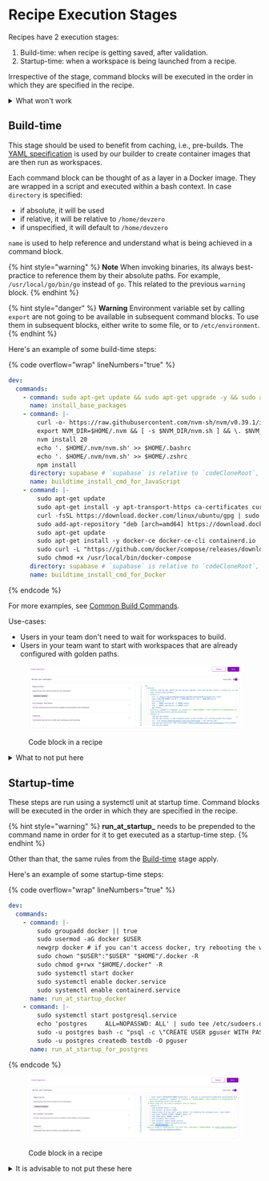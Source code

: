 # Recipe Execution Stages

Recipes have 2 execution stages:
1. Build-time: when recipe is getting saved, after validation.
2. Startup-time: when a workspace is being launched from a recipe.

Irrespective of the stage, command blocks will be executed in the order in which they are specified in the recipe.

<details>
<summary>What won't work</summary>
Anything that requires user-input to proceed. Build- and startup-time steps are executed by processes in a completely headless mode. As such, if your setup command requires user-input or needs to be attached to a TTY, it will unfortunately not work. You will see it get stuck in the logs, and the best you will be able to do is cancel that build.

Common cases where this is true:
- Adding `-y` for apt-get operations: `sudo apt-get install -y curl`
- Prepending apt-get operations with `DEBIAN_FRONTEND=noninteractive`: `DEBIAN_FRONTEND=noninteractive sudo apt-get install tzdata`
</details>

## Build-time

This stage should be used to benefit from caching, i.e., pre-builds. The [YAML specification](../references/recipe-syntax.md) is used by our builder to create container images that are then run as workspaces. 

Each command block can be thought of as a layer in a Docker image. They are wrapped in a script and executed within a bash context. 
In case `directory` is specified:
- if absolute, it will be used
- if relative, it will be relative to `/home/devzero`
- if unspecified, it will default to `/home/devzero`

`name` is used to help reference and understand what is being achieved in a command block.

{% hint style="warning" %}
**Note** When invoking binaries, its always best-practice to reference them by their absolute paths. For example, `/usr/local/go/bin/go` instead of `go`. This related to the previous `warning` block.
{% endhint %}

{% hint style="danger" %}
**Warning** Environment variable set by calling `export` are not going to be available in subsequent command blocks. To use them in subsequent blocks, either write to some file, or to `/etc/environment`.
{% endhint %}

Here's an example of some build-time steps:

{% code overflow="wrap" lineNumbers="true" %}
```yaml
dev:
  commands:
    - command: sudo apt-get update && sudo apt-get upgrade -y && sudo apt-get install -y unzip tar curl gnupg software-properties-common zip
      name: install_base_packages
    - command: |-
        curl -o- https://raw.githubusercontent.com/nvm-sh/nvm/v0.39.1/install.sh | bash
        export NVM_DIR=$HOME/.nvm && [ -s $NVM_DIR/nvm.sh ] && \. $NVM_DIR/nvm.sh
        nvm install 20
        echo '. $HOME/.nvm/nvm.sh' >> $HOME/.bashrc
        echo '. $HOME/.nvm/nvm.sh' >> $HOME/.zshrc
        npm install
      directory: supabase # `supabase` is relative to `codeCloneRoot`, which defaults to /home/devzero if not specified
      name: buildtime_install_cmd_for_JavaScript
    - command: |-
        sudo apt-get update
        sudo apt-get install -y apt-transport-https ca-certificates curl software-properties-common
        curl -fsSL https://download.docker.com/linux/ubuntu/gpg | sudo apt-key add -
        sudo add-apt-repository "deb [arch=amd64] https://download.docker.com/linux/ubuntu $(lsb_release -cs) stable"
        sudo apt-get update
        sudo apt-get install -y docker-ce docker-ce-cli containerd.io
        sudo curl -L "https://github.com/docker/compose/releases/download/1.29.2/docker-compose-$(uname -s)-$(uname -m)" -o /usr/local/bin/docker-compose
        sudo chmod +x /usr/local/bin/docker-compose
      directory: supabase # `supabase` is relative to `codeCloneRoot`, which defaults to /home/devzero if not specified
      name: buildtime_install_cmd_for_Docker
```
{% endcode %}

For more examples, see [Common Build Commands](../references/common-build-commands.md).

Use-cases:
- Users in your team don't need to wait for workspaces to build.
- Users in your team want to start with workspaces that are already configured with golden paths.

<figure><img src="../.gitbook/assets/buildtime-in-recipe.png" alt=""><figcaption><p>Code block in a recipe</p></figcaption></figure>

<details>
<summary>What to not put here</summary>
- Starting any sort of daemonized process (eg: `sudo systemctl start ...`)
    - docker daemon
    - mysqld, postgres, etc
- While calling operations to kick-off indexing in IDEs is technically feasible in the build-time stage, it's best left to the startup-time stage.
</details>

## Startup-time

These steps are run using a systemctl unit at startup time. Command blocks will be executed in the order in which they are specified in the recipe.


{% hint style="warning" %}
**run_at_startup_** needs to be prepended to the command name in order for it to get executed as a startup-time step.
{% endhint %}

Other than that, the same rules from the [Build-time](#build-time) stage apply.

Here's an example of some startup-time steps:

{% code overflow="wrap" lineNumbers="true" %}
```yaml
dev:
  commands:
    - command: |-
        sudo groupadd docker || true
        sudo usermod -aG docker $USER
        newgrp docker # if you can't access docker, try rebooting the workspace once: `sudo reboot`
        sudo chown "$USER":"$USER" "$HOME"/.docker -R
        sudo chmod g+rwx "$HOME/.docker" -R
        sudo systemctl start docker
        sudo systemctl enable docker.service
        sudo systemctl enable containerd.service
      name: run_at_startup_docker
    - command: |-
        sudo systemctl start postgresql.service
        echo 'postgres     ALL=NOPASSWD: ALL' | sudo tee /etc/sudoers.d/100-postgres
        sudo -u postgres bash -c "psql -c \"CREATE USER pguser WITH PASSWORD 'test1234';\""
        sudo -u postgres createdb testdb -O pguser
      name: run_at_startup_for_postgres
```
{% endcode %}

<figure><img src="../.gitbook/assets/runtime-in-recipe.png" alt=""><figcaption><p>Code block in a recipe</p></figcaption></figure>

<details>
<summary>It is advisable to not put these here</summary>
- Cacheable steps that make filesystems updates are better placed in the build-time stage
- Binaries, files, interfaces that you expect the user to access as soon as they get into their workspace.
</details>
